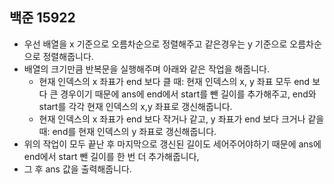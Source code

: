 ## 백준 15922
- 우선 배열을 x 기준으로 오름차순으로 정렬해주고 같은경우는 y 기준으로 오름차순으로 정렬해줍니다.
- 배열의 크기만큼 반복문을 실행해주며 아래와 같은 작업을 해줍니다.
  - 현재 인덱스의 x 좌표가 end 보다 클 때: 현재 인덱스의 x, y 좌표 모두 end 보다 큰 경우이기 때문에 ans에 end에서 start를 뺀 길이를 추가해주고, end와 start를 각각 현재 인덱스의 x,y 좌표로 갱신해줍니다.
  - 현재 인덱스의 x 좌표가 end 보다 작거나 같고, y 좌표가 end 보다 크거나 같을 때: end를 현재 인덱스의 y 좌표로 갱신해줍니다.
- 위의 작업이 모두 끝난 후 마지막으로 갱신된 길이도 세어주어야하기 때문에 ans에 end에서 start 뺀 길이를 한 번 더 추가해줍니다,
- 그 후 ans 값을 출력해줍니다.